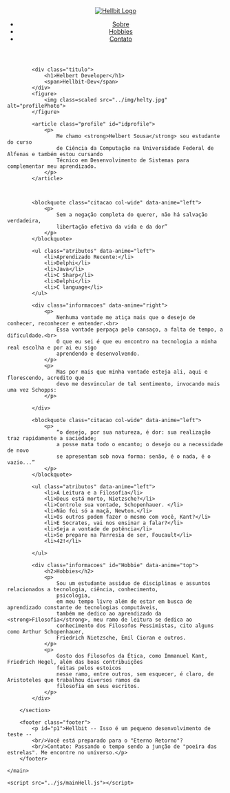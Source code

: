 <!DOCTYPE html>
<html lang="pt-br">

<head>
    <meta charset="UTF-8">
    <meta http-equiv="X-UA-Compatible" content="IE=edge">
    <meta name="viewport" content="width=device-width, initial-scale=1.0">
    <link rel="preconnect" href="https://fonts.googleapis.com">
    <link rel="preconnect" href="https://fonts.gstatic.com" crossorigin>
    <link href="https://fonts.googleapis.com/css2?family=Alegreya+Sans:ital,wght@1,500&display=swap" rel="stylesheet">
    <link rel="preconnect" href="https://fonts.googleapis.com">
<link rel="preconnect" href="https://fonts.gstatic.com" crossorigin>
<link href="https://fonts.googleapis.com/css2?family=Poppins:ital@1&display=swap" rel="stylesheet">
    <link rel="stylesheet" href="../css/styleHell.css">
    <title>Meu Site</title>
</head>

<body>
    <main class="estrutura">
        <header class="header">
            <a href="#" class="logo"><img src="../img/H_bitdev.png" alt="Hellbit Logo" /></a>
            <nav>
                <ul>
                    <li><a href="#idprofile">Sobre</a></li>
                    <li><a href="#Hobbie">Hobbies</a></li>
                    <li><a href="#p1">Contato</a></li>
                </ul>
            </nav>
        </header>
        <section class="content">

            <div class="titulo">
                <h1>Helbert Developer</h1>
                <span>Hellbit-Dev</span>
            </div>
            <figure>
                <img class=scaled src="../img/helty.jpg" alt="profilePhoto">
            </figure>

            <article class="profile" id="idprofile">
                <p>
                    Me chamo <strong>Helbert Sousa</strong> sou estudante do curso
                    de Ciência da Computação na Universidade Federal de Alfenas e também estou cursando
                    Técnico em Desenvolvimento de Sistemas para complementar meu aprendizado.
                </p>
            </article>



            <blockquote class="citacao col-wide" data-anime="left">
                <p>
                    Sem a negação completa do querer, não há salvação verdadeira,
                    libertação efetiva da vida e da dor”
                </p>
            </blockquote>

            <ul class="atributos" data-anime="left">
                <li>Aprendizado Recente:</li>
                <li>Delphi</li>
                <li>Java</li>
                <li>C Sharp</li>
                <li>Delphi</li>
                <li>C language</li>
            </ul>

            <div class="informacoes" data-anime="right">
                <p>
                    Nenhuma vontade me atiça mais que o desejo de conhecer, reconhecer e entender.<br>
                    Essa vontade perpaça pelo cansaço, a falta de tempo, a dificuldade.<br>
                    O que eu sei é que eu encontro na tecnologia a minha real escolha e por ai eu sigo
                    aprendendo e desenvolvendo.
                </p>
                <p>
                    Mas por mais que minha vontade esteja ali, aqui e florescendo, acredito que
                    devo me desvincular de tal sentimento, invocando mais uma vez Schopps:
                </p>

            </div>

            <blockquote class="citacao col-wide" data-anime="left">
                <p>
                    “o desejo, por sua natureza, é dor: sua realização traz rapidamente a saciedade;
                    a posse mata todo o encanto; o desejo ou a necessidade de novo
                    se apresentam sob nova forma: senão, é o nada, é o vazio...”
                </p>
            </blockquote>

            <ul class="atributos" data-anime="left">
                <li>A Leitura e a Filosofia</li>
                <li>Deus está morto, Nietzsche?</li>
                <li>Controle sua vontade, Schopenhauer. </li>
                <li>Não foi só a maçã, Newton.</li>
                <li>Os outros podem fazer o mesmo com você, Kant?</li>
                <li>E Socrates, vai nos ensinar a falar?</li>
                <li>Seja a vontade de potência</li>
                <li>Se prepare na Parresia de ser, Foucault</li>
                <li>42!</li>

            </ul>

            <div class="informacoes" id="Hobbie" data-anime="top">
                <h2>Hobbies</h2>
                <p>
                    Sou um estudante assiduo de disciplinas e assuntos relacionados a tecnologia, ciência, conhecimento,
                    psicologia,
                    em meu tempo livre além de estar em busca de aprendizado constante de tecnologias computáveis,
                    também me dedico ao aprendizado da <strong>Filosofia</strong>, meu ramo de leitura se dedica ao
                    conhecimento dos Filosofos Pessimistas, cito alguns como Arthur Schopenhauer,
                    Friedrich Nietzsche, Emil Cioran e outros.
                </p>
                <p>
                    Gosto dos Filosofos da Ética, como Immanuel Kant, Friedrich Hegel, além das boas contribuições
                    feitas pelos estoicos
                    nesse ramo, entre outros, sem esquecer, é claro, de Aristoteles que trabalhou diversos ramos da
                    filosofia em seus escritos.
                </p>
            </div>

        </section>

        <footer class="footer">
            <p id="p1">Hellbit -- Isso é um pequeno desenvolvimento de teste --
            <br/>Você está preparado para o "Eterno Retorno"?
            <br/>Contato: Passando o tempo sendo a junção de "poeira das estrelas". Me encontre no universo.</p>
        </footer>

    </main>

    <script src="../js/mainHell.js"></script>
</body>

</html>
